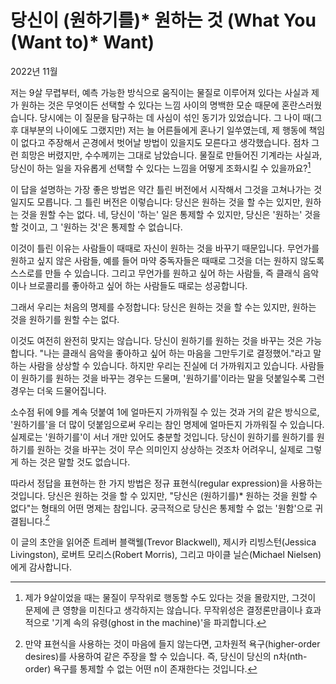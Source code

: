 # 당신이 (원하기를)* 원하는 것 (What You (Want to)* Want)

2022년 11월

저는 9살 무렵부터, 예측 가능한 방식으로 움직이는 물질로 이루어져 있다는 사실과 제가 원하는 것은 무엇이든 선택할 수 있다는 느낌 사이의 명백한 모순 때문에 혼란스러웠습니다. 당시에는 이 질문을 탐구하는 데 사심이 섞인 동기가 있었습니다. 그 나이 때(그 후 대부분의 나이에도 그랬지만) 저는 늘 어른들에게 혼나기 일쑤였는데, 제 행동에 책임이 없다고 주장해서 곤경에서 벗어날 방법이 있을지도 모른다고 생각했습니다. 점차 그런 희망은 버렸지만, 수수께끼는 그대로 남았습니다. 물질로 만들어진 기계라는 사실과, 당신이 하는 일을 자유롭게 선택할 수 있다는 느낌을 어떻게 조화시킬 수 있을까요?[^1]

이 답을 설명하는 가장 좋은 방법은 약간 틀린 버전에서 시작해서 그것을 고쳐나가는 것일지도 모릅니다. 그 틀린 버전은 이렇습니다: 당신은 원하는 것을 할 수는 있지만, 원하는 것을 원할 수는 없다. 네, 당신이 '하는' 일은 통제할 수 있지만, 당신은 '원하는' 것을 할 것이고, 그 '원하는 것'은 통제할 수 없습니다.

이것이 틀린 이유는 사람들이 때때로 자신이 원하는 것을 바꾸기 때문입니다. 무언가를 원하고 싶지 않은 사람들, 예를 들어 마약 중독자들은 때때로 그것을 더는 원하지 않도록 스스로를 만들 수 있습니다. 그리고 무언가를 원하고 싶어 하는 사람들, 즉 클래식 음악이나 브로콜리를 좋아하고 싶어 하는 사람들도 때로는 성공합니다.

그래서 우리는 처음의 명제를 수정합니다: 당신은 원하는 것을 할 수는 있지만, 원하는 것을 원하기를 원할 수는 없다.

이것도 여전히 완전히 맞지는 않습니다. 당신이 원하기를 원하는 것을 바꾸는 것은 가능합니다. "나는 클래식 음악을 좋아하고 싶어 하는 마음을 그만두기로 결정했어."라고 말하는 사람을 상상할 수 있습니다. 하지만 우리는 진실에 더 가까워지고 있습니다. 사람들이 원하기를 원하는 것을 바꾸는 경우는 드물며, '원하기를'이라는 말을 덧붙일수록 그런 경우는 더욱 드물어집니다.

소수점 뒤에 9를 계속 덧붙여 1에 얼마든지 가까워질 수 있는 것과 거의 같은 방식으로, '원하기를'을 더 많이 덧붙임으로써 우리는 참인 명제에 얼마든지 가까워질 수 있습니다. 실제로는 '원하기를'이 서너 개만 있어도 충분할 것입니다. 당신이 원하기를 원하기를 원하기를 원하는 것을 바꾸는 것이 무슨 의미인지 상상하는 것조차 어려우니, 실제로 그렇게 하는 것은 말할 것도 없습니다.

따라서 정답을 표현하는 한 가지 방법은 정규 표현식(regular expression)을 사용하는 것입니다. 당신은 원하는 것을 할 수 있지만, "당신은 (원하기를)* 원하는 것을 원할 수 없다"는 형태의 어떤 명제는 참입니다. 궁극적으로 당신은 통제할 수 없는 '원함'으로 귀결됩니다.[^2]

이 글의 초안을 읽어준 트레버 블랙웰(Trevor Blackwell), 제시카 리빙스턴(Jessica Livingston), 로버트 모리스(Robert Morris), 그리고 마이클 닐슨(Michael Nielsen)에게 감사합니다.

[^1]: 제가 9살이었을 때는 물질이 무작위로 행동할 수도 있다는 것을 몰랐지만, 그것이 문제에 큰 영향을 미친다고 생각하지는 않습니다. 무작위성은 결정론만큼이나 효과적으로 '기계 속의 유령(ghost in the machine)'을 파괴합니다.
[^2]: 만약 표현식을 사용하는 것이 마음에 들지 않는다면, 고차원적 욕구(higher-order desires)를 사용하여 같은 주장을 할 수 있습니다. 즉, 당신이 당신의 n차(nth-order) 욕구를 통제할 수 없는 어떤 n이 존재한다는 것입니다.